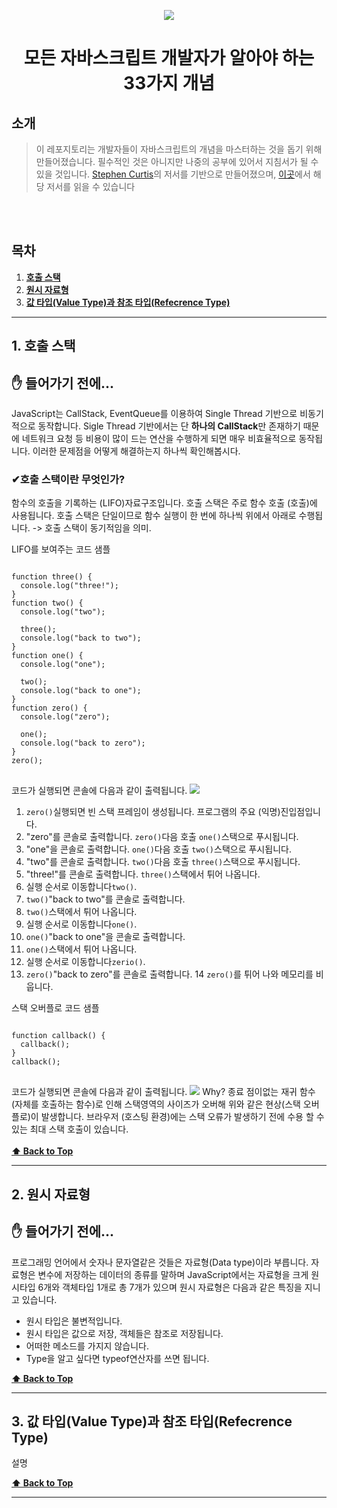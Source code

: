 <p align="center">
<img src="https://user-images.githubusercontent.com/50766847/86084330-8af0e700-bad7-11ea-8ce8-e75d533e723e.png" height="auto" width="auto" />
</p>

<h1 align="center">모든 자바스크립트 개발자가 알아야 하는 33가지 개념</h1>

<h2>소개</h2>

> 이 레포지토리는 개발자들이 자바스크립트의 개념을 마스터하는 것을 돕기 위해 만들어졌습니다. 필수적인 것은 아니지만 나중의 공부에 있어서 지침서가 될 수 있을 것입니다. 
<a href="https://twitter.com/stephenthecurt" target="blank">Stephen Curtis</a>의 저서를 기반으로 만들어졌으며, <a href="https://medium.com/@stephenthecurt/33-fundamentals-every-javascript-developer-should-know-13dd720a90d1" target="blank">이곳</a>에서 해당 저서를 읽을 수 있습니다

<br></br>

## 목차

1. **[호출 스택](#1-호출-스택)**
1. **[원시 자료형](#2-원시-자료형)**
1. **[값 타입(Value Type)과 참조 타입(Refecrence Type)](#3-값-타입value-type과-참조-타입refecrence-type)**

---

## 1. 호출 스택

## ✋ 들어가기 전에...
JavaScript는 CallStack, EventQueue를 이용하여 Single Thread 기반으로 비동기적으로 동작합니다. Sigle Thread 기반에서는 단 <strong>하나의 CallStack</strong>만 존재하기 때문에 네트워크 요청 등 비용이 많이 드는 연산을 수행하게 되면 매우 비효율적으로 동작됩니다. 이러한 문제점을 어떻게 해결하는지 하나씩 확인해봅시다.

### ✔호출 스택이란 무엇인가?
함수의 호출을 기록하는 (LIFO)자료구조입니다. 호출 스택은 주로 함수 호출 (호출)에 사용됩니다. 호출 스택은 단일이므로 함수 실행이 한 번에 하나씩 위에서 아래로 수행됩니다. -> 호출 스택이 동기적임을 의미.

LIFO를 보여주는 코드 샘플 
<pre>
<code>
function three() {
  console.log("three!");
}
function two() {
  console.log("two");

  three();
  console.log("back to two");
}
function one() {
  console.log("one");

  two();
  console.log("back to one");
}
function zero() {
  console.log("zero");

  one();
  console.log("back to zero");
}
zero();
</code>
</pre>
코드가 실행되면 콘솔에 다음과 같이 출력됩니다.
<img src="https://user-images.githubusercontent.com/50766847/86094924-1f654480-baec-11ea-8308-423a55a4647f.PNG" />

1. <code>zero()</code>실행되면 빈 스택 프레임이 생성됩니다. 프로그램의 주요 (익명)진입점입니다.
2. "zero"를 콘솔로 출력합니다. <code>zero()</code>다음 호출 <code>one()</code>스택으로 푸시됩니다.
3. "one"을 콘솔로 출력합니다. <code>one()</code>다음 호출 <code>two()</code>스택으로 푸시됩니다.
4. "two"를 콘솔로 출력합니다. <code>two()</code>다음 호출 <code>three()</code>스택으로 푸시됩니다.
5. "three!"를 콘솔로 출력합니다. <code>three()</code>스택에서 튀어 나옵니다.
6. 실행 순서로 이동합니다<code>two()</code>.
7. <code>two()</code>"back to two"를 콘솔로 출력합니다. 
8. <code>two()</code>스택에서 튀어 나옵니다.
9. 실행 순서로 이동합니다<code>one()</code>.
10. <code>one()</code>"back to one"을 콘솔로 출력합니다.
11. <code>one()</code>스택에서 튀어 나옵니다.
12. 실행 순서로 이동합니다<code>zerio()</code>.
13. <code>zero()</code>"back to zero"를 콘솔로 출력합니다.
14 <code>zero()</code>를 튀어 나와 메모리를 비웁니다.

스택 오버플로 코드 샘플
<pre>
<code>
function callback() {
  callback();
}
callback();
</code>
</pre>
코드가 실행되면 콘솔에 다음과 같이 출력됩니다.
<img src="https://user-images.githubusercontent.com/50766847/86096527-5b99a480-baee-11ea-8fca-844781baac44.PNG" />
Why? 종료 점이없는 재귀 함수 (자체를 호출하는 함수)로 인해 스택영역의 사이즈가 오버해 위와 같은 현상(스택 오버플로)이 발생합니다. 브라우저 (호스팅 환경)에는 스택 오류가 발생하기 전에 수용 할 수있는 최대 스택 호출이 있습니다.
<br></br>
**[⬆  Back to Top](#목차)**

---

## 2. 원시 자료형

## ✋ 들어가기 전에...
프로그래밍 언어에서 숫자나 문자열같은 것들은 자료형(Data type)이라 부릅니다. 자료형은 변수에 저장하는 데이터의 종류를 말하며 JavaScript에서는 자료형을 크게 원시타입 6개와 객체타입 1개로 총 7개가 있으며 원시 자료형은 다음과 같은 특징을 지니고 있습니다.
* 원시 타입은 불변적입니다.
* 원시 타입은 값으로 저장, 객체들은 참조로 저장됩니다.
* 어떠한 메소드를 가지지 않습니다.
* Type을 알고 싶다면 typeof연산자를 쓰면 됩니다.


**[⬆  Back to Top](#목차)**

---

## 3. 값 타입(Value Type)과 참조 타입(Refecrence Type)

설명

**[⬆  Back to Top](#목차)**

---
